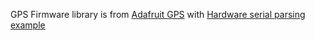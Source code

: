 GPS Firmware library is from [Adafruit GPS](https://github.com/adafruit/Adafruit_GPS) with [Hardware serial parsing example](https://github.com/adafruit/Adafruit_GPS/blob/master/examples/GPS_HardwareSerial_Parsing/GPS_HardwareSerial_Parsing.ino)
